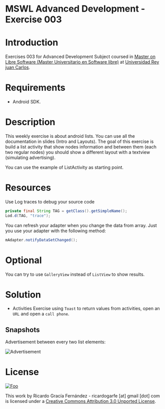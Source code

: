 MSWL Advanced Development - Exercise 003
=========================================

# Introduction

Exercises 003 for Advanced Development Subject coursed in [Master on Libre Software (Master Universitario en Software libre)](http://master.libresoft.es/) at [Universidad Rey juan Carlos](http://www.urjc.es/).

# Requirements

* Android SDK.

# Description 

This weekly exercise is about android lists. You can use all the documentation in slides (Intro and Layouts). The goal of this exercise is build a list activity that show nodes information and between them (each two regular nodes) you should show a different layout with a textview (simulating advertising).

You can use the example of ListActivity as starting point.

# Resources

Use Log traces to debug your source code

```java
private final String TAG = getClass().getSimpleName(); 
Lod.d(TAG, "trace");
``` 

You can refresh your adapter when you change the data from array. Just you use your adapter with the following method:

```java
mAdapter.notifyDataSetChanged();
```

# Optional

You can try to use `GalleryView` instead of `ListView` to show results.

# Solution

* Activities Exercise using `Toast` to return values from activities, open an `URL` and open a `call phone`.

## Snapshots

Advertisement between every two list elements:

![Advertisement](https://raw.github.com/ricardogarfe/mswl-advanced-development/master/android/exercises/ListsLayout/assets/publicity-view.png)

# License

<a href="http://creativecommons.org/licenses/by/3.0/" rel="Creative Commons Attribution 3.0">![Foo](http://i.creativecommons.org/l/by/3.0/88x31.png)</a>

This work by Ricardo Gracía Fernández - ricardogarfe [at] gmail [dot] com is licensed under a [Creative Commons Attribution 3.0 Unported License](http://creativecommons.org/licenses/by/3.0/).

